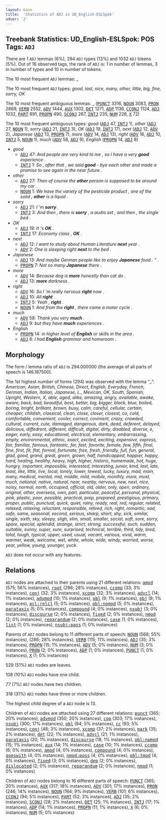 ```yaml
---
layout: base
title:  'Statistics of ADJ in UD_English-ESLSpok'
udver: '2'
---
```


## Treebank Statistics: UD_English-ESLSpok: POS Tags: `ADJ`

There are 1 `ADJ` lemmas (6%), 294 `ADJ` types (13%) and 1032 `ADJ` tokens (5%).
Out of 16 observed tags, the rank of `ADJ` is: 1 in number of lemmas, 3 in number of types and 10 in number of tokens.

The 10 most frequent `ADJ` lemmas: <em>_</em>

The 10 most frequent `ADJ` types:  <em>good, last, nice, many, other, little, big, fine, sorry, OK</em>

The 10 most frequent ambiguous lemmas: <em>_</em> (<tt><a href="en_eslspok-pos-PUNCT.html">PUNCT</a></tt> 3316, <tt><a href="en_eslspok-pos-NOUN.html">NOUN</a></tt> 3083, <tt><a href="en_eslspok-pos-PRON.html">PRON</a></tt> 2869, <tt><a href="en_eslspok-pos-VERB.html">VERB</a></tt> 2552, <tt><a href="en_eslspok-pos-ADV.html">ADV</a></tt> 1444, <tt><a href="en_eslspok-pos-AUX.html">AUX</a></tt> 1302, <tt><a href="en_eslspok-pos-DET.html">DET</a></tt> 1271, <tt><a href="en_eslspok-pos-ADP.html">ADP</a></tt> 1136, <tt><a href="en_eslspok-pos-CCONJ.html">CCONJ</a></tt> 1124, <tt><a href="en_eslspok-pos-ADJ.html">ADJ</a></tt> 1032, <tt><a href="en_eslspok-pos-PART.html">PART</a></tt> 891, <tt><a href="en_eslspok-pos-PROPN.html">PROPN</a></tt> 490, <tt><a href="en_eslspok-pos-SCONJ.html">SCONJ</a></tt> 267, <tt><a href="en_eslspok-pos-INTJ.html">INTJ</a></tt> 235, <tt><a href="en_eslspok-pos-NUM.html">NUM</a></tt> 228, <tt><a href="en_eslspok-pos-X.html">X</a></tt> 72)

The 10 most frequent ambiguous types:  <em>good</em> (<tt><a href="en_eslspok-pos-ADJ.html">ADJ</a></tt> 47, <tt><a href="en_eslspok-pos-INTJ.html">INTJ</a></tt> 1), <em>other</em> (<tt><a href="en_eslspok-pos-ADJ.html">ADJ</a></tt> 27, <tt><a href="en_eslspok-pos-NOUN.html">NOUN</a></tt> 1), <em>sorry</em> (<tt><a href="en_eslspok-pos-ADJ.html">ADJ</a></tt> 21, <tt><a href="en_eslspok-pos-INTJ.html">INTJ</a></tt> 3), <em>OK</em> (<tt><a href="en_eslspok-pos-ADJ.html">ADJ</a></tt> 19, <tt><a href="en_eslspok-pos-INTJ.html">INTJ</a></tt> 17), <em>next</em> (<tt><a href="en_eslspok-pos-ADJ.html">ADJ</a></tt> 12, <tt><a href="en_eslspok-pos-ADV.html">ADV</a></tt> 2), <em>Japanese</em> (<tt><a href="en_eslspok-pos-ADJ.html">ADJ</a></tt> 13, <tt><a href="en_eslspok-pos-PROPN.html">PROPN</a></tt> 7), <em>more</em> (<tt><a href="en_eslspok-pos-ADV.html">ADV</a></tt> 14, <tt><a href="en_eslspok-pos-ADJ.html">ADJ</a></tt> 13), <em>right</em> (<tt><a href="en_eslspok-pos-ADV.html">ADV</a></tt> 16, <tt><a href="en_eslspok-pos-ADJ.html">ADJ</a></tt> 10, <tt><a href="en_eslspok-pos-INTJ.html">INTJ</a></tt> 5, <tt><a href="en_eslspok-pos-NOUN.html">NOUN</a></tt> 1), <em>much</em> (<tt><a href="en_eslspok-pos-ADV.html">ADV</a></tt> 58, <tt><a href="en_eslspok-pos-ADJ.html">ADJ</a></tt> 9), <em>English</em> (<tt><a href="en_eslspok-pos-PROPN.html">PROPN</a></tt> 14, <tt><a href="en_eslspok-pos-ADJ.html">ADJ</a></tt> 8)


* <em>good</em>
  * <tt><a href="en_eslspok-pos-ADJ.html">ADJ</a></tt> 47: <em>And people are very kind to me , so I have a very <b>good</b> experience .</em>
  * <tt><a href="en_eslspok-pos-INTJ.html">INTJ</a></tt> 1: <em>So , after that , we said <b>good</b> - bye each other and made a promise to see again in the near future .</em>
* <em>other</em>
  * <tt><a href="en_eslspok-pos-ADJ.html">ADJ</a></tt> 27: <em>Then of course the <b>other</b> person is supposed to be around my car .</em>
  * <tt><a href="en_eslspok-pos-NOUN.html">NOUN</a></tt> 1: <em>We have the variety of the pesticide product , one of the solid , <b>other</b> is a liquid .</em>
* <em>sorry</em>
  * <tt><a href="en_eslspok-pos-ADJ.html">ADJ</a></tt> 21: <em>I 'm <b>sorry</b> .</em>
  * <tt><a href="en_eslspok-pos-INTJ.html">INTJ</a></tt> 3: <em>And then , there is <b>sorry</b> , a audio set , and then , the single bed .</em>
* <em>OK</em>
  * <tt><a href="en_eslspok-pos-ADJ.html">ADJ</a></tt> 19: <em>It 's <b>OK</b> .</em>
  * <tt><a href="en_eslspok-pos-INTJ.html">INTJ</a></tt> 17: <em>Economy class , <b>OK</b> .</em>
* <em>next</em>
  * <tt><a href="en_eslspok-pos-ADJ.html">ADJ</a></tt> 12: <em>I want to study about Human Literature <b>next</b> year .</em>
  * <tt><a href="en_eslspok-pos-ADV.html">ADV</a></tt> 2: <em>One is sleeping right <b>next</b> to the bed .</em>
* <em>Japanese</em>
  * <tt><a href="en_eslspok-pos-ADJ.html">ADJ</a></tt> 13: <em>And maybe German people like to enjoy <b>Japanese</b> food . " .</em>
  * <tt><a href="en_eslspok-pos-PROPN.html">PROPN</a></tt> 7: <em>Not so many <b>Japanese</b> there .</em>
* <em>more</em>
  * <tt><a href="en_eslspok-pos-ADV.html">ADV</a></tt> 14: <em>Because dog is <b>more</b> honestly than cat do .</em>
  * <tt><a href="en_eslspok-pos-ADJ.html">ADJ</a></tt> 13: <em><b>more</b> darkness .</em>
* <em>right</em>
  * <tt><a href="en_eslspok-pos-ADV.html">ADV</a></tt> 16: <em>So I 'm really nervous <b>right</b> now .</em>
  * <tt><a href="en_eslspok-pos-ADJ.html">ADJ</a></tt> 10: <em>All <b>right</b> .</em>
  * <tt><a href="en_eslspok-pos-INTJ.html">INTJ</a></tt> 5: <em>Yeah , <b>right</b> .</em>
  * <tt><a href="en_eslspok-pos-NOUN.html">NOUN</a></tt> 1: <em>And from the <b>right</b> , there came a motor cycle .</em>
* <em>much</em>
  * <tt><a href="en_eslspok-pos-ADV.html">ADV</a></tt> 58: <em>Thank you very <b>much</b> .</em>
  * <tt><a href="en_eslspok-pos-ADJ.html">ADJ</a></tt> 9: <em>but they have <b>much</b> experiences .</em>
* <em>English</em>
  * <tt><a href="en_eslspok-pos-PROPN.html">PROPN</a></tt> 14: <em>in higher level of <b>English</b> or skills in the area .</em>
  * <tt><a href="en_eslspok-pos-ADJ.html">ADJ</a></tt> 8: <em>I had <b>English</b> grammar and homeroom .</em>

## Morphology

The form / lemma ratio of `ADJ` is 294.000000 (the average of all parts of speech is 146.187500).

The 1st highest number of forms (294) was observed with the lemma “_”: <em>American, Asian, British, Chinese, Direct, English, Everyday, French, German, Indian, Italian, Japanese, L., Mexican, OK, South, Spanish, Upright, Western, X, able, aged, alike, amazing, angry, available, awake, aware, back, bad, beautiful, best, better, big, bigger, black, blue, boiled, boring, bright, brilliant, brown, busy, calm, careful, cellular, certain, cheaper, childish, classical, clean, close, closer, closest, co, cold, comfortable, convenient, cooler, correct, covinient, crazy, crowded, cultural, current, cute, damaged, dangerous, dark, dead, deferent, delayed, delicious, diffedrent, different, difficult, digital, dirty, disabled, diverse, e, eager, early, easy, educational, electrical, elementary, embarrassing, empty, environmental, ethnic, exact, excited, exciting, expensive, express, fair, familiar, famous, fantastic, far, fast, favorite, female, few, fifth, final, fine, first, fit, flat, formal, fortunate, free, fresh, friendly, full, fun, general, glad, good, grand, great, green, grown, half, handicapped, happier, happy, hard, healing, healthy, heavy, high, higher, historic, homemade, hot, huge, hungry, important, impossible, interested, interesting, junior, kind, last, late, least, like, little, live, local, lonely, lower, lowest, lucky, luxury, mad, main, many, medical, mental, mid, middle, mild, mobile, monthly, more, most, much, national, native, natural, near, nearby, nervous, new, next, nice, noisy, normal, north, occupied, official, old, older, only, open, ordinary, original, other, overseas, own, part, particular, peaceful, personal, physical, pink, plastic, poor, possible, practical, prep, prepared, prestigious, primary, proper, public, punctual, quick, quiet, rainy, ready, real, red, regular, related, relaxed, relaxing, reluctant, responsible, retired, rich, right, romantic, sad, safe, same, seasonal, second, serious, sharp, short, shy, sick, similar, single, sixth, sky, sleepy, sligh, slim, small, smaller, social, soft, sore, sorry, spare, special, splendid, strange, strict, strong, successful, such, sudden, suitable, sunny, super, sure, surprised, technical, terrible, third, tidy, tired, total, tough, typical, upper, used, usual, vacant, various, vivid, warm, warmer, weak, welcome, wet, white, whole, wide, windy, worried, worse, year, yellow, young, younger, yuck</em>.

`ADJ` does not occur with any features.


## Relations

`ADJ` nodes are attached to their parents using 21 different relations: <tt><a href="en_eslspok-dep-amod.html">amod</a></tt> (575; 56% instances), <tt><a href="en_eslspok-dep-root.html">root</a></tt> (286; 28% instances), <tt><a href="en_eslspok-dep-ccomp.html">ccomp</a></tt> (33; 3% instances), <tt><a href="en_eslspok-dep-conj.html">conj</a></tt> (32; 3% instances), <tt><a href="en_eslspok-dep-xcomp.html">xcomp</a></tt> (32; 3% instances), <tt><a href="en_eslspok-dep-advcl.html">advcl</a></tt> (14; 1% instances), <tt><a href="en_eslspok-dep-advmod.html">advmod</a></tt> (10; 1% instances), <tt><a href="en_eslspok-dep-obl.html">obl</a></tt> (9; 1% instances), <tt><a href="en_eslspok-dep-obj.html">obj</a></tt> (8; 1% instances), <tt><a href="en_eslspok-dep-acl-relcl.html">acl:relcl</a></tt> (5; 0% instances), <tt><a href="en_eslspok-dep-obl-npmod.html">obl:npmod</a></tt> (5; 0% instances), <tt><a href="en_eslspok-dep-parataxis.html">parataxis</a></tt> (5; 0% instances), <tt><a href="en_eslspok-dep-compound.html">compound</a></tt> (4; 0% instances), <tt><a href="en_eslspok-dep-nsubj.html">nsubj</a></tt> (3; 0% instances), <tt><a href="en_eslspok-dep-discourse.html">discourse</a></tt> (2; 0% instances), <tt><a href="en_eslspok-dep-fixed.html">fixed</a></tt> (2; 0% instances), <tt><a href="en_eslspok-dep-nmod.html">nmod</a></tt> (2; 0% instances), <tt><a href="en_eslspok-dep-reparandum.html">reparandum</a></tt> (2; 0% instances), <tt><a href="en_eslspok-dep-case.html">case</a></tt> (1; 0% instances), <tt><a href="en_eslspok-dep-list.html">list</a></tt> (1; 0% instances), <tt><a href="en_eslspok-dep-nsubj-pass.html">nsubj:pass</a></tt> (1; 0% instances)

Parents of `ADJ` nodes belong to 11 different parts of speech: <tt><a href="en_eslspok-pos-NOUN.html">NOUN</a></tt> (568; 55% instances),  (286; 28% instances), <tt><a href="en_eslspok-pos-VERB.html">VERB</a></tt> (115; 11% instances), <tt><a href="en_eslspok-pos-ADJ.html">ADJ</a></tt> (35; 3% instances), <tt><a href="en_eslspok-pos-PROPN.html">PROPN</a></tt> (15; 1% instances), <tt><a href="en_eslspok-pos-ADV.html">ADV</a></tt> (5; 0% instances), <tt><a href="en_eslspok-pos-NUM.html">NUM</a></tt> (3; 0% instances), <tt><a href="en_eslspok-pos-PRON.html">PRON</a></tt> (2; 0% instances), <tt><a href="en_eslspok-pos-ADP.html">ADP</a></tt> (1; 0% instances), <tt><a href="en_eslspok-pos-PUNCT.html">PUNCT</a></tt> (1; 0% instances), <tt><a href="en_eslspok-pos-X.html">X</a></tt> (1; 0% instances)

529 (51%) `ADJ` nodes are leaves.

108 (10%) `ADJ` nodes have one child.

77 (7%) `ADJ` nodes have two children.

318 (31%) `ADJ` nodes have three or more children.

The highest child degree of a `ADJ` node is 13.

Children of `ADJ` nodes are attached using 27 different relations: <tt><a href="en_eslspok-dep-punct.html">punct</a></tt> (365; 20% instances), <tt><a href="en_eslspok-dep-advmod.html">advmod</a></tt> (350; 20% instances), <tt><a href="en_eslspok-dep-cop.html">cop</a></tt> (303; 17% instances), <tt><a href="en_eslspok-dep-nsubj.html">nsubj</a></tt> (300; 17% instances), <tt><a href="en_eslspok-dep-obl.html">obl</a></tt> (94; 5% instances), <tt><a href="en_eslspok-dep-cc.html">cc</a></tt> (93; 5% instances), <tt><a href="en_eslspok-dep-conj.html">conj</a></tt> (48; 3% instances), <tt><a href="en_eslspok-dep-xcomp.html">xcomp</a></tt> (37; 2% instances), <tt><a href="en_eslspok-dep-mark.html">mark</a></tt> (35; 2% instances), <tt><a href="en_eslspok-dep-det.html">det</a></tt> (22; 1% instances), <tt><a href="en_eslspok-dep-advcl.html">advcl</a></tt> (21; 1% instances), <tt><a href="en_eslspok-dep-parataxis.html">parataxis</a></tt> (20; 1% instances), <tt><a href="en_eslspok-dep-discourse.html">discourse</a></tt> (18; 1% instances), <tt><a href="en_eslspok-dep-obl-npmod.html">obl:npmod</a></tt> (15; 1% instances), <tt><a href="en_eslspok-dep-aux.html">aux</a></tt> (14; 1% instances), <tt><a href="en_eslspok-dep-case.html">case</a></tt> (10; 1% instances), <tt><a href="en_eslspok-dep-ccomp.html">ccomp</a></tt> (6; 0% instances), <tt><a href="en_eslspok-dep-amod.html">amod</a></tt> (4; 0% instances), <tt><a href="en_eslspok-dep-compound.html">compound</a></tt> (4; 0% instances), <tt><a href="en_eslspok-dep-goeswith.html">goeswith</a></tt> (4; 0% instances), <tt><a href="en_eslspok-dep-nmod-poss.html">nmod:poss</a></tt> (4; 0% instances), <tt><a href="en_eslspok-dep-obl-tmod.html">obl:tmod</a></tt> (4; 0% instances), <tt><a href="en_eslspok-dep-fixed.html">fixed</a></tt> (3; 0% instances), <tt><a href="en_eslspok-dep-dep.html">dep</a></tt> (2; 0% instances), <tt><a href="en_eslspok-dep-dislocated.html">dislocated</a></tt> (2; 0% instances), <tt><a href="en_eslspok-dep-reparandum.html">reparandum</a></tt> (2; 0% instances), <tt><a href="en_eslspok-dep-nmod.html">nmod</a></tt> (1; 0% instances)

Children of `ADJ` nodes belong to 16 different parts of speech: <tt><a href="en_eslspok-pos-PUNCT.html">PUNCT</a></tt> (365; 20% instances), <tt><a href="en_eslspok-pos-AUX.html">AUX</a></tt> (317; 18% instances), <tt><a href="en_eslspok-pos-ADV.html">ADV</a></tt> (301; 17% instances), <tt><a href="en_eslspok-pos-PRON.html">PRON</a></tt> (246; 14% instances), <tt><a href="en_eslspok-pos-NOUN.html">NOUN</a></tt> (164; 9% instances), <tt><a href="en_eslspok-pos-VERB.html">VERB</a></tt> (101; 6% instances), <tt><a href="en_eslspok-pos-CCONJ.html">CCONJ</a></tt> (94; 5% instances), <tt><a href="en_eslspok-pos-PART.html">PART</a></tt> (52; 3% instances), <tt><a href="en_eslspok-pos-ADJ.html">ADJ</a></tt> (35; 2% instances), <tt><a href="en_eslspok-pos-SCONJ.html">SCONJ</a></tt> (28; 2% instances), <tt><a href="en_eslspok-pos-DET.html">DET</a></tt> (25; 1% instances), <tt><a href="en_eslspok-pos-INTJ.html">INTJ</a></tt> (17; 1% instances), <tt><a href="en_eslspok-pos-ADP.html">ADP</a></tt> (14; 1% instances), <tt><a href="en_eslspok-pos-PROPN.html">PROPN</a></tt> (11; 1% instances), <tt><a href="en_eslspok-pos-X.html">X</a></tt> (6; 0% instances), <tt><a href="en_eslspok-pos-NUM.html">NUM</a></tt> (5; 0% instances)

